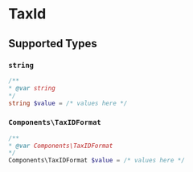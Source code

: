 # TaxId


## Supported Types

### `string`

```php
/**
* @var string
*/
string $value = /* values here */
```

### `Components\TaxIDFormat`

```php
/**
* @var Components\TaxIDFormat
*/
Components\TaxIDFormat $value = /* values here */
```


